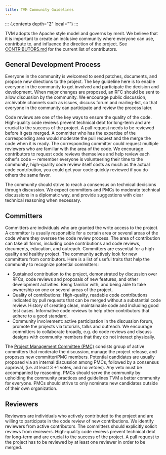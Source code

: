 ```yaml
---
title: TVM Community Guidelines
---
```


::: {.contents depth="2" local=""}
:::

TVM adopts the Apache style model and governs by merit. We believe that
it is important to create an inclusive community where everyone can use,
contribute to, and influence the direction of the project. See
[CONTRIBUTORS.md](https://github.com/apache/tvm/blob/main/CONTRIBUTORS.md)
for the current list of contributors.

## General Development Process

Everyone in the community is welcomed to send patches, documents, and
propose new directions to the project. The key guideline here is to
enable everyone in the community to get involved and participate the
decision and development. When major changes are proposed, an RFC should
be sent to allow discussion by the community. We encourage public
discussion, archivable channels such as issues, discuss forum and
mailing-list, so that everyone in the community can participate and
review the process later.

Code reviews are one of the key ways to ensure the quality of the code.
High-quality code reviews prevent technical debt for long-term and are
crucial to the success of the project. A pull request needs to be
reviewed before it gets merged. A committer who has the expertise of the
corresponding area would moderate the pull request and the merge the
code when it is ready. The corresponding committer could request
multiple reviewers who are familiar with the area of the code. We
encourage contributors to request code reviews themselves and help
review each other\'s code \-- remember everyone is volunteering their
time to the community, high-quality code review itself costs as much as
the actual code contribution, you could get your code quickly reviewed
if you do others the same favor.

The community should strive to reach a consensus on technical decisions
through discussion. We expect committers and PMCs to moderate technical
discussions in a diplomatic way, and provide suggestions with clear
technical reasoning when necessary.

## Committers

Committers are individuals who are granted the write access to the
project. A committer is usually responsible for a certain area or
several areas of the code where they oversee the code review process.
The area of contribution can take all forms, including code
contributions and code reviews, documents, education, and outreach.
Committers are essential for a high quality and healthy project. The
community actively look for new committers from contributors. Here is a
list of useful traits that help the community to recognize potential
committers:

-   Sustained contribution to the project, demonstrated by discussion
    over RFCs, code reviews and proposals of new features, and other
    development activities. Being familiar with, and being able to take
    ownership on one or several areas of the project.
-   Quality of contributions: High-quality, readable code contributions
    indicated by pull requests that can be merged without a substantial
    code review. History of creating clean, maintainable code and
    including good test cases. Informative code reviews to help other
    contributors that adhere to a good standard.
-   Community involvement: active participation in the discussion forum,
    promote the projects via tutorials, talks and outreach. We encourage
    committers to collaborate broadly, e.g. do code reviews and discuss
    designs with community members that they do not interact physically.

The [Project Management Committee
(PMC)](https://projects.apache.org/committee.html?tvm) consists group of
active committers that moderate the discussion, manage the project
release, and proposes new committer/PMC members. Potential candidates
are usually proposed via an internal discussion among PMCs, followed by
a consensus approval, (i.e. at least 3 +1 votes, and no vetoes). Any
veto must be accompanied by reasoning. PMCs should serve the community
by upholding the community practices and guidelines TVM a better
community for everyone. PMCs should strive to only nominate new
candidates outside of their own organization.

## Reviewers

Reviewers are individuals who actively contributed to the project and
are willing to participate in the code review of new contributions. We
identify reviewers from active contributors. The committers should
explicitly solicit reviews from reviewers. High-quality code reviews
prevent technical debt for long-term and are crucial to the success of
the project. A pull request to the project has to be reviewed by at
least one reviewer in order to be merged.
